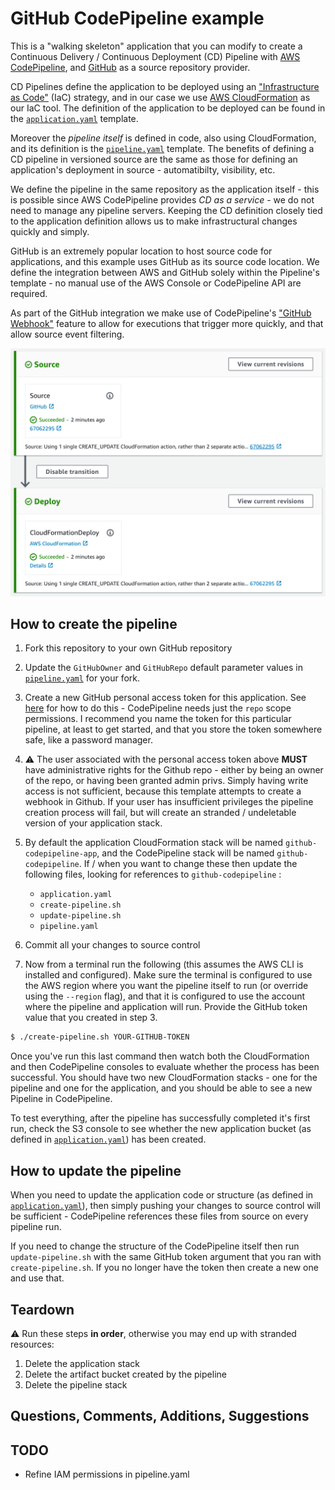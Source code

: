 # GitHub CodePipeline example

This is a "walking skeleton" application that you can modify to create a Continuous Delivery / Continuous Deployment (CD) Pipeline
with [AWS CodePipeline](https://aws.amazon.com/codepipeline/), and [GitHub](https://github.com/) as a source repository provider.

CD Pipelines define the application to be deployed using an ["Infrastructure as Code"](https://en.wikipedia.org/wiki/Infrastructure_as_code) (IaC) strategy, and in our case we use [AWS CloudFormation](https://aws.amazon.com/cloudformation/) as our IaC tool. The definition of the application to be deployed can be found in the [`application.yaml`](./application.yaml) template.

Moreover the *pipeline itself* is defined in code, also using CloudFormation, and its definition is the [`pipeline.yaml`](./pipeline.yaml) template. The benefits of defining a CD pipeline in versioned source are the same as those for defining an application's deployment in source - automatibilty, visibility, etc. 

We define the pipeline in the same repository as the application itself - this is possible since AWS CodePipeline provides *CD as a service* - we do not need to manage any pipeline servers. Keeping the CD definition closely tied to the application definition allows us to make infrastructural changes quickly and simply.

GitHub is an extremely popular location to host source code for applications, and this example uses GitHub as its source code location. We define the integration between AWS and GitHub solely within the Pipeline's template - no manual use of the AWS Console or CodePipeline API are required.

As part of the GitHub integration we make use of CodePipeline's ["GitHub Webhook"](https://docs.aws.amazon.com/codepipeline/latest/userguide/pipelines-webhooks.html) feature to allow for executions that trigger more quickly, and that allow source event filtering.

![Example](images/githubpipeline.png "Example of a successful execution")

## How to create the pipeline

1. Fork this repository to your own GitHub repository

1. Update the `GitHubOwner` and `GitHubRepo` default parameter values in [`pipeline.yaml`](./pipeline.yaml) for your fork.

1. Create a new GitHub personal access token for this application. See [here](https://help.github.com/articles/creating-a-personal-access-token-for-the-command-line/) for how to do this - CodePipeline needs just the `repo` scope permissions. I recommend you name the token for this particular pipeline, at least to get started, and that you store the token somewhere safe, like a password manager.

1. :warning: The user associated with the personal access token above **MUST** have administrative rights for the Github repo - either by being an owner of the repo, or having been granted admin privs. Simply having write access is not sufficient, because this template attempts to create a webhook in Github. If your user has insufficient privileges the pipeline creation process will fail, but will create an stranded / undeletable version of your application stack.

1. By default the application CloudFormation stack will be named `github-codepipeline-app`, and the CodePipeline stack will be named `github-codepipeline`. If / when you want to change these then update the following files, looking for references to `github-codepipeline` :
    * `application.yaml`
    * `create-pipeline.sh`
    * `update-pipeline.sh`
    * `pipeline.yaml`

1. Commit all your changes to source control

1. Now from a terminal run the following (this assumes the AWS CLI is installed and configured). Make sure the terminal is configured to use the AWS region where you want the pipeline itself to run (or override using the `--region` flag), and that it is configured to use the account where the pipeline and application will run. Provide the GitHub token value that you created in step 3.

``` bash
$ ./create-pipeline.sh YOUR-GITHUB-TOKEN
```

Once you've run this last command then watch both the CloudFormation and then CodePipeline consoles to evaluate whether the process has been successful. You should have two new CloudFormation stacks - one for the pipeline and one for the application, and you should be able to see a new Pipeline in CodePipeline.

To test everything, after the pipeline has successfully completed it's first run, check the S3 console to see whether the new application bucket (as defined in [`application.yaml`](./application.yaml)) has been created.

## How to update the pipeline

When you need to update the application code or structure (as defined in [`application.yaml`](./application.yaml)), then simply pushing your changes to source control will be sufficient - CodePipeline references these files from source on every pipeline run.

If you need to change the structure of the CodePipeline itself then run `update-pipeline.sh` with the same GitHub token argument that you ran with `create-pipeline.sh`. If you no longer have the token then create a new one and use that.

## Teardown

:warning: Run these steps **in order**, otherwise you may end up with stranded resources:

1. Delete the application stack
1. Delete the artifact bucket created by the pipeline
1. Delete the pipeline stack

## Questions, Comments, Additions, Suggestions


## TODO

* Refine IAM permissions in pipeline.yaml
